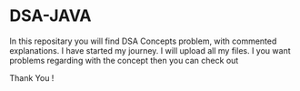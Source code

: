# DSA-JAVA

In this repositary you will find DSA Concepts problem, with commented explanations.
I have started my journey. I will upload all my files.
 I you want problems regarding with the concept then you can check out 



   Thank You !
